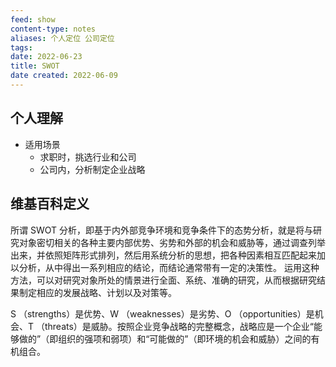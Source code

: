 ```yaml
---
feed: show
content-type: notes
aliases: 个人定位 公司定位
tags: 
date: 2022-06-23
title: SWOT
date created: 2022-06-09
---
```


## 个人理解

- 适用场景
	- 求职时，挑选行业和公司
	- 公司内，分析制定企业战略

## 维基百科定义

所谓 SWOT 分析，即基于内外部竞争环境和竞争条件下的态势分析，就是将与研究对象密切相关的各种主要内部优势、劣势和外部的机会和威胁等，通过调查列举出来，并依照矩阵形式排列，然后用系统分析的思想，把各种因素相互匹配起来加以分析，从中得出一系列相应的结论，而结论通常带有一定的决策性。
运用这种方法，可以对研究对象所处的情景进行全面、系统、准确的研究，从而根据研究结果制定相应的发展战略、计划以及对策等。

S （strengths）是优势、W （weaknesses）是劣势、O （opportunities）是机会、T （threats）是威胁。按照企业竞争战略的完整概念，战略应是一个企业“能够做的”（即组织的强项和弱项）和“可能做的”（即环境的机会和威胁）之间的有机组合。
